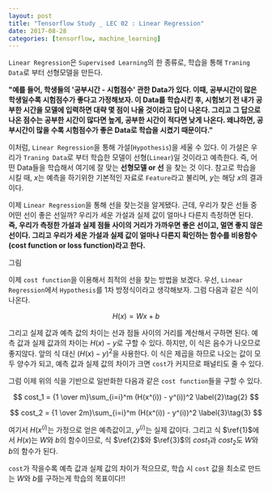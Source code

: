 ```yaml
---
layout: post
title: "Tensorflow Study _ LEC 02 : Linear Regression"
date: 2017-08-28
categories: [tensorflow, machine_learning]
---
```


`Linear Regression`은 `Supervised Learning`의 한 종류로, 학습을 통해 `Traning Data`로
 부터 선형모델을 만든다.


 **"예를 들어, 학생들의 '공부시간 - 시험점수' 관한 Data가 있다. 이때, 공부시간이
 많은 학생일수록 시험점수가 좋다고 가정해보자. 이 Data를 학습시킨 후, 시험보기 전
 내가 공부한 시간을 모델에 입력하면 대략 몇 점이 나올 것이라고 답이 나온다. 그리고 그
 답으로 나온 점수는 공부한 시간이 많다면 높게, 공부한 시간이 적다면 낮게 나온다.
 왜냐하면, 공부시간이 많을 수록 시험점수가 좋은 Data로 학습을 시켰기 때문이다."**


이처럼, `Linear Regression`을 통해 가설(`Hypothesis`)을 세울 수 있다. 이 가설은
우리가 `Traning Data`로 부터 학습한 모델이 선형(`Linear`)일 것이라고 예측한다. 즉,
어떤 Data들을 학습해서 여기에 잘 맞는 **선형모델 or 선** 을 찾는 것 이다. 참고로
학습을 시킬 때, $x$는 예측을 하기위한 기본적인 자료로 `Feature`라고 불리며, $y$는
해당 $x$의 결과이다.


이제 `Linear Regression`을 통해 선을 찾는것을 알게됐다. 근데, 우리가 찾은 선들 중
어떤 선이 좋은 선일까? 우리가 세운 가설과 실제 값이 얼마나 다른지 측정하면 된다.
**즉, 우리가 측정한 가설과 실제 점들 사이의 거리가 가까우면 좋은 선이고, 멀면 좋지
않은 선이다. 그리고 우리가 세운 가설과 실제 값이 얼마나 다른지 확인하는 함수를
비용함수(cost function or loss function)라고 한다.**  


그림


이제 `cost function`을 이용해서 최적의 선을 찾는 방법을 보겠다.
우선, `Linear Regression`에서 `Hypothesis`를 1차 방정식이라고 생각해보자.
그럼 다음과 같은 식이 나온다.


$$
H(x) = Wx + b \label{1}\tag{1}
$$


그리고 실제 값과 예측 값의 차이는 선과 점들 사이의 거리를 계산해서 구하면 된다.
예측 값과 실제 값과의 차이는 $H(x) - y$로 구할 수 있다. 하지만, 이 식은 음수가
나오므로 좋지않다. 앞의 식 대신 $(H(x) - y)^2$을 사용한다. 이 식은 제곱을 하므로
나오는 값이 모두 양수가 되고, 예측 값과 실제 값의 차이가 크면 `cost`가 커지므로
패널티도 줄 수 있다.


그럼 이제 위의 식을 기반으로 일반화한 다음과 같은 `cost function`들을 구할 수 있다.


$$
cost_1 = {1 \over m}\sum_{i=i}^m (H(x^(i)) - y^(i))^2 \label{2}\tag{2}
$$

$$
cost_2 = {1 \over 2m}\sum_{i=i}^m (H(x^(i)) - y^(i))^2 \label{3}\tag{3}
$$


여기서 $H(x^{(i)}$는 가정으로 얻은 예측값이고, $y^{(i)}$는 실제 값이다. 그리고
식 $\ref{1}$에서 $H(x)$는 $W$와 $b$의 함수이므로, 식 $\ref{2}$와 $\ref{3}$의
$cost_1$과 $cost_2$도 $W$와 $b$의 함수가 된다.


`cost`가 작을수록 예측 값과 실제 값의 차이가 적으므로, 학습 시 `cost` 값을
최소로 만드는 $W$와 $b$를 구하는게 학습의 목표이다!!
